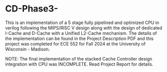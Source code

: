 # CD-Phase3-

This is an implementation of a 5 stage fully pipelined and optimized CPU in verilog following the MIPS/RISC V design along with the design of dedicated I-Cache and D-Cache with a Unified L2-Cache mechanism. The details of the implementation can be found in the Project Description PDF and this project was completed for ECE 552 for Fall 2024 at the University of Wisconsin - Madison.


NOTE: The final implementation of the stacked Cache Controller design integration with CPU was INCOMPLETE. Read Project Report for details.
